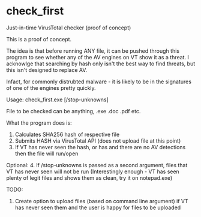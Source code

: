 # check_first
Just-in-time VirusTotal checker (proof of concept)

This is a proof of concept.

The idea is that before running ANY file, it can be pushed through this program to see whether any of the AV engines on VT show it as a threat.
I acknowlge that searching by hash only isn't the best way to find threats, but this isn't designed to replace AV.

Infact, for commonly distrubted malware - it is likely to be in the signatures of one of the engines pretty quickly.


Usage:
check_first.exe <file to be checked> [/stop-unknowns]

File to be checked can be anything, .exe .doc .pdf etc.

What the program does is:
1. Calculates SHA256 hash of respective file
2. Submits HASH via VirusTotal API (does not upload file at this point)
3. If VT has never seen the hash, or has and there are no AV detections then the file will run/open

Optional:
4. If /stop-unknowns is passed as a second argument, files that VT has never seen will not be run
(Interestingly enough - VT has seen plenty of legit files and shows them as clean, try it on notepad.exe)

TODO:
1. Create option to upload files (based on command line argument) if VT has never seen them and the user is happy for files to be uploaded
